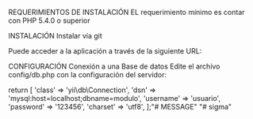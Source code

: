 REQUERIMIENTOS DE INSTALACIÓN
EL requerimiento mínimo es contar con PHP 5.4.0 o superior

INSTALACIÓN
Instalar vía git


Puede acceder a la aplicación a través de la siguiente URL:

CONFIGURACIÓN
Conexión a una Base de datos
Edite el archivo config/db.php con la configuración del servidor:

return [
    'class' => 'yii\db\Connection',
    'dsn' => 'mysql:host=localhost;dbname=modulo',
    'username' => 'usuario',
    'password' => '123456',
    'charset' => 'utf8',
];"# MESSAGE" 
"# sigma" 
